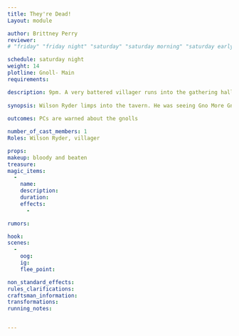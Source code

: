 ```yaml
---
title: They're Dead!
Layout: module

author: Brittney Perry
reviewer: 
# "friday" "friday night" "saturday" "saturday morning" "saturday early afternoon" "saturday early evening" "saturday night" "reaction" "tavern setup" "townsfolk" "randoms"

schedule: saturday night
weight: 14
plotline: Gnoll- Main
requirements: 

description: 9pm. A very battered villager runs into the gathering hall. Gno More Gnolls were ambushed on their way out of town, and are now dead. The villager informs the adventurers that the gnolls are headed this way.
 
synopsis: Wilson Ryder limps into the tavern. He was seeing Gno More Gnolls out of town when they were ambushed. The gnolls tore the group to pieces. Wilson only just got away. He said he could hear the gnolls on his heels, and assumes they are headed to the hall. Wilson Ryder panics and runs out of the hall, away from the gnolls.
    
outcomes: PCs are warned about the gnolls

number_of_cast_members: 1
Roles: Wilson Ryder, villager

props: 
makeup: bloody and beaten
treasure: 
magic_items:
  - 
    name: 
    description:  
    duration: 
    effects: 
      - 

rumors: 

hook: 
scenes: 
  - 
    oog: 
    ig: 
    flee_point: 

non_standard_effects: 
rules_clarifications: 
craftsman_information: 
transformations: 
running_notes: 


---
```

